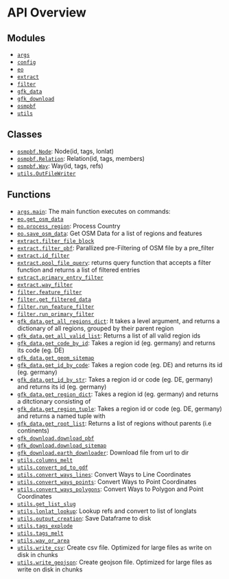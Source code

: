 <!-- markdownlint-disable -->

# API Overview

## Modules

- [`args`](./args.md#module-args)
- [`config`](./config.md#module-config)
- [`eo`](./eo.md#module-eo)
- [`extract`](./extract.md#module-extract)
- [`filter`](./filter.md#module-filter)
- [`gfk_data`](./gfk_data.md#module-gfk_data)
- [`gfk_download`](./gfk_download.md#module-gfk_download)
- [`osmpbf`](./osmpbf.md#module-osmpbf)
- [`utils`](./utils.md#module-utils)

## Classes

- [`osmpbf.Node`](./osmpbf.md#class-node): Node(id, tags, lonlat)
- [`osmpbf.Relation`](./osmpbf.md#class-relation): Relation(id, tags, members)
- [`osmpbf.Way`](./osmpbf.md#class-way): Way(id, tags, refs)
- [`utils.OutFileWriter`](./utils.md#class-outfilewriter)

## Functions

- [`args.main`](./args.md#function-main): The main function executes on commands:
- [`eo.get_osm_data`](./eo.md#function-get_osm_data)
- [`eo.process_region`](./eo.md#function-process_region): Process Country
- [`eo.save_osm_data`](./eo.md#function-save_osm_data): Get OSM Data for a list of regions and features
- [`extract.filter_file_block`](./extract.md#function-filter_file_block)
- [`extract.filter_pbf`](./extract.md#function-filter_pbf): Parallized pre-Filtering of OSM file by a pre_filter
- [`extract.id_filter`](./extract.md#function-id_filter)
- [`extract.pool_file_query`](./extract.md#function-pool_file_query): returns query function that accepts a filter function and returns a list of filtered entries
- [`extract.primary_entry_filter`](./extract.md#function-primary_entry_filter)
- [`extract.way_filter`](./extract.md#function-way_filter)
- [`filter.feature_filter`](./filter.md#function-feature_filter)
- [`filter.get_filtered_data`](./filter.md#function-get_filtered_data)
- [`filter.run_feature_filter`](./filter.md#function-run_feature_filter)
- [`filter.run_primary_filter`](./filter.md#function-run_primary_filter)
- [`gfk_data.get_all_regions_dict`](./gfk_data.md#function-get_all_regions_dict): It takes a level argument, and returns a dictionary of all regions, grouped by their parent region
- [`gfk_data.get_all_valid_list`](./gfk_data.md#function-get_all_valid_list): Returns a list of all valid region ids
- [`gfk_data.get_code_by_id`](./gfk_data.md#function-get_code_by_id): Takes a region id (eg. germany) and returns its code (eg. DE)
- [`gfk_data.get_geom_sitemap`](./gfk_data.md#function-get_geom_sitemap)
- [`gfk_data.get_id_by_code`](./gfk_data.md#function-get_id_by_code): Takes a region code (eg. DE) and returns its id (eg. germany)
- [`gfk_data.get_id_by_str`](./gfk_data.md#function-get_id_by_str): Takes a region id or code (eg. DE, germany) and returns its id (eg. germany)
- [`gfk_data.get_region_dict`](./gfk_data.md#function-get_region_dict): Takes a region id (eg. germany) and returns a ditctionary consisting of
- [`gfk_data.get_region_tuple`](./gfk_data.md#function-get_region_tuple): Takes a region id or code (eg. DE, germany) and returns a named tuple with 
- [`gfk_data.get_root_list`](./gfk_data.md#function-get_root_list): Returns a list of regions without parents (i.e continents)
- [`gfk_download.download_pbf`](./gfk_download.md#function-download_pbf)
- [`gfk_download.download_sitemap`](./gfk_download.md#function-download_sitemap)
- [`gfk_download.earth_downloader`](./gfk_download.md#function-earth_downloader): Download file from url to dir
- [`utils.columns_melt`](./utils.md#function-columns_melt)
- [`utils.convert_pd_to_gdf`](./utils.md#function-convert_pd_to_gdf)
- [`utils.convert_ways_lines`](./utils.md#function-convert_ways_lines): Convert Ways to Line Coordinates
- [`utils.convert_ways_points`](./utils.md#function-convert_ways_points): Convert Ways to Point Coordinates
- [`utils.convert_ways_polygons`](./utils.md#function-convert_ways_polygons): Convert Ways to Polygon and Point Coordinates
- [`utils.get_list_slug`](./utils.md#function-get_list_slug)
- [`utils.lonlat_lookup`](./utils.md#function-lonlat_lookup): Lookup refs and convert to list of longlats
- [`utils.output_creation`](./utils.md#function-output_creation): Save Dataframe to disk
- [`utils.tags_explode`](./utils.md#function-tags_explode)
- [`utils.tags_melt`](./utils.md#function-tags_melt)
- [`utils.way_or_area`](./utils.md#function-way_or_area)
- [`utils.write_csv`](./utils.md#function-write_csv): Create csv file. Optimized for large files as write on disk in chunks
- [`utils.write_geojson`](./utils.md#function-write_geojson): Create geojson file. Optimized for large files as write on disk in chunks
